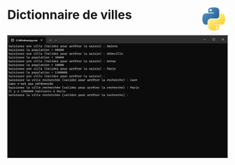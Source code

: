 # **Dictionnaire de villes** <img align="right" src="../../src/images/Python-logo-notext.svg" alt="Python" title="Phthon" widht="auto" height="64px">

![Dictionnaire de villes](../../src/screenshots/dictionaryOfCities.png "Dictionnire de villes")